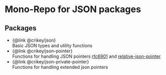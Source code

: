 # Mono-Repo for JSON packages

## Packages

* {@link @crikey/json}<br> Basic JSON types and utility functions
* {@link @crikey/json-pointer}<br> Functions for handling JSON pointers [rfc6901](https://www.rfc-editor.org/rfc/rfc6901.html) and [relative-json-pointer](https://datatracker.ietf.org/doc/html/draft-luff-relative-json-pointer-00)
* {@link @crikey/json-private-pointer}<br> Functions for handling extended json pointers
